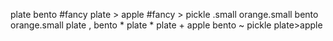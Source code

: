 plate bento #fancy plate > apple #fancy > pickle .small orange.small bento orange.small plate , bento * plate * plate + apple bento ~ pickle plate>apple
